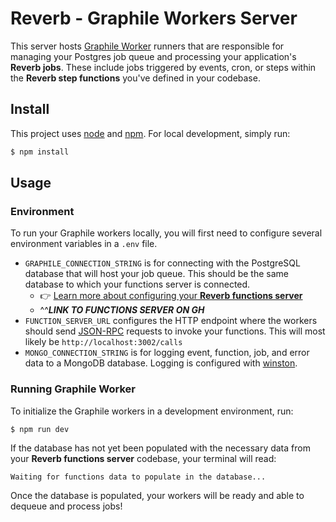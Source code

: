 # Reverb - Graphile Workers Server

This server hosts [Graphile Worker](https://worker.graphile.org/) runners that are responsible for managing your Postgres job queue and processing your application's **Reverb jobs**. These include jobs triggered by events, cron, or steps within the **Reverb step functions** you've defined in your codebase.

## Install

This project uses [node](http://nodejs.org/) and [npm](https://www.npmjs.com/). For local development, simply run:

```sh
$ npm install
```

## Usage

### Environment

To run your Graphile workers locally, you will first need to configure several environment variables in a `.env` file.

- `GRAPHILE_CONNECTION_STRING` is for connecting with the PostgreSQL database that will host your job queue. This should be the same database to which your functions server is connected.
  - 👉 [Learn more about configuring your **Reverb functions server**]()
  - ^^**_LINK TO FUNCTIONS SERVER ON GH_**
- `FUNCTION_SERVER_URL` configures the HTTP endpoint where the workers should send [JSON-RPC](https://www.jsonrpc.org/specification) requests to invoke your functions. This will most likely be `http://localhost:3002/calls`
- `MONGO_CONNECTION_STRING` is for logging event, function, job, and error data to a MongoDB database. Logging is configured with [winston](https://www.npmjs.com/package/winston).

### Running Graphile Worker

To initialize the Graphile workers in a development environment, run:

```
$ npm run dev
```

If the database has not yet been populated with the necessary data from your **Reverb functions server** codebase, your terminal will read:

```sh
Waiting for functions data to populate in the database...
```

Once the database is populated, your workers will be ready and able to dequeue and process jobs!
